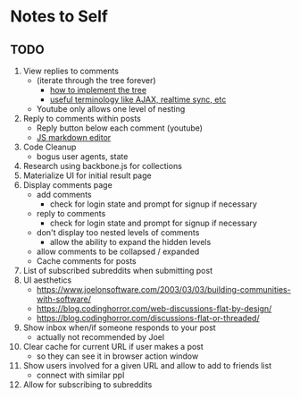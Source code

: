 # Notes to Self
## TODO
1. View replies to comments
    - (iterate through the tree forever)
        - [how to implement the tree](https://www.webdesignerdepot.com/2013/01/how-to-build-a-threaded-comment-block-with-html5-and-css3/)
        - [useful terminology like AJAX, realtime sync, etc](http://engineering.hackerearth.com/2015/01/27/making-comments-more-powerful/)
    - Youtube only allows one level of nesting
1. Reply to comments within posts
    - Reply button below each comment (youtube)
    - [JS markdown editor](https://simplemde.com/)
1. Code Cleanup
    - bogus user agents, state
1. Research using backbone.js for collections
1. Materialize UI for initial result page
1. Display comments page
	- add comments
		- check for login state and prompt for signup if necessary
	- reply to comments
		- check for login state and prompt for signup if necessary
	- don't display too nested levels of comments
		- allow the ability to expand the hidden levels
	- allow comments to be collapsed / expanded
	- Cache comments for posts
1. List of subscribed subreddits when submitting post
1. UI aesthetics
    - https://www.joelonsoftware.com/2003/03/03/building-communities-with-software/
    - https://blog.codinghorror.com/web-discussions-flat-by-design/
    - https://blog.codinghorror.com/discussions-flat-or-threaded/
1. Show inbox when/if someone responds to your post
    - actually not recommended by Joel
1. Clear cache for current URL if user makes a post
    - so they can see it in browser action window
1. Show users involved for a given URL and allow to add to friends list
    - connect with similar ppl
1. Allow for subscribing to subreddits
